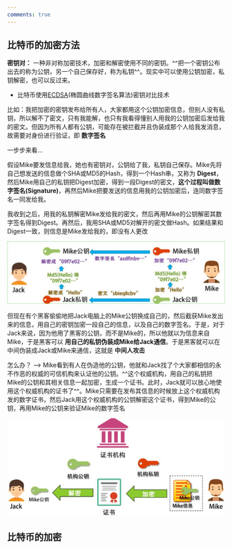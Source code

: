 ```yaml
---
comments: true
---
```


## 比特币的加密方法

**密钥对：**  一种非对称加密技术，加密和解密使用不同的密钥。^^把一个密钥公布出去的称为公钥，另一个自己保存好，称为私钥^^。现实中可以使用公钥加密，私钥解密，也可以反过来。

- 比特币使用[ECDSA](https://www.encryptionconsulting.com/education-center/what-is-ecdsa/#:~:text=Elliptic%20Curve%20Digital%20Signature%20Algorithm,generated%20by%20digital%20signing%20algorithms.)(椭圆曲线数字签名算法)密钥对比技术

比如：我把加密的密钥发布给所有人，大家都用这个公钥加密信息，但别人没有私钥，所以解不了密文，只有我能解，也只有我看得懂别人用我的公钥加密后发给我的密文。但因为所有人都有公钥，可能存在被拦截并且伪装成那个人给我发消息，故需要对身份进行验证，即 **数字签名**

一步步来看...

假设Mike要发信息给我，她也有密钥对，公钥给了我，私钥自己保存。Mike先将自己想发送的信息做个SHA或MD5的Hash，得到一个Hash串，又称为 **Digest**，然后Mike用自己的私钥把Digest加密，得到一段Digest的密文，**这个过程叫做数字签名(Signature)**，再然后Mike把要发送的信息用我的公钥加密后，连同数字签名一同发给我。

我收到之后，用我的私钥解密Mike发给我的密文，然后再用Mike的公钥解密其数字签名得到Digest。再然后，我用SHA或MD5对解开的密文做Hash。如果结果和Digest一致，则信息是Mike发给我的，即没有人更改

![数字签名](assets/数字签名.jpg)

但现在有个黑客偷偷地把Jack电脑上的Mike公钥换成自己的，然后截获Mike发出来的信息，用自己的密钥加密一段自己的信息，以及自己的数字签名。于是，对于Jack来说，因为他用了黑客的公钥，而不是Mike的，所以他就以为信息来自Mike，于是黑客可以 **用自己的私钥伪装成Mike给Jack通信**。于是黑客就可以在中间伪装成Jack或Mike来通信，这就是 **中间人攻击**

怎么办？ --> Mike看到有人在伪造他的公钥，他就和Jack找了个大家都相信的永不作恶的权威的可信机构来认证他的公钥。^^这个权威机构，用自己的私钥把Mike的公钥和其相关信息一起加密，生成一个证书。此时，Jack就可以放心地使用这个权威机构的证书了^^。Mike只需要在发布其信息的时候放上这个权威机构发的数字证书，然后Jack用这个权威机构的公钥解密这个证书，得到Mike的公钥，再用Mike的公钥来验证Mike的数字签名

![数字证书](./assets/数字证书.jpg)

## 比特币的加密